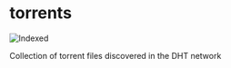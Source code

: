 torrents 
========
![Indexed](https://img.shields.io/badge/indexed-260545-blue)

Collection of torrent files discovered in the DHT network
